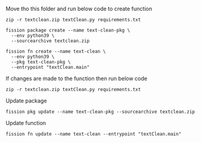 Move tho this folder and run below code to create function

```
zip -r textclean.zip textClean.py requirements.txt
```
```
fission package create --name text-clean-pkg \
  --env python39 \
  --sourcearchive textclean.zip 
``` 

```
fission fn create --name text-clean \
  --env python39 \
  --pkg text-clean-pkg \
  --entrypoint "textClean.main"     
```
If changes are made to the function then run below code

```
zip -r textclean.zip textClean.py requirements.txt
```

Update package
```
fission pkg update --name text-clean-pkg --sourcearchive textclean.zip
```

Update function

```
fission fn update --name text-clean --entrypoint "textClean.main"
```
